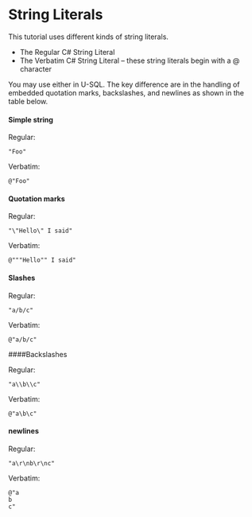 # String Literals

This tutorial uses different kinds of string literals.

* The Regular C\# String Literal
* The Verbatim C\# String Literal – these string literals begin with a @ character

You may use either in U-SQL. The key difference are in the handling of embedded quotation marks, backslashes, and newlines as shown in the table below.

#### Simple string

Regular:

```
"Foo"
```

Verbatim:

```
@"Foo"
```

#### Quotation marks

Regular:


```
"\"Hello\" I said"
```

Verbatim:


```
@"""Hello"" I said"
```

#### Slashes

Regular:

```
"a/b/c"
```

Verbatim:


```
@"a/b/c"  
```

####Backslashes

Regular:


```
"a\\b\\c" 
```

Verbatim:


```
@"a\b\c"  
```

#### newlines

Regular:

```
"a\r\nb\r\nc"
```

Verbatim:

  
```
@"a  
b  
c"
```
